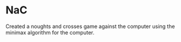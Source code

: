 # NaC

Created a noughts and crosses game against the computer using the minimax algorithm for the computer.